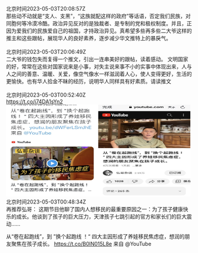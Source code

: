 北京时间2023-05-03T20:08:57Z<br>那些动不动就是“支人、支黑”，“这族就配这样的政府”等话语，否定我们民族，对同胞何等冷漠冷酷。政治异见反对的是独裁者、是专制的党和极权制度。并且，正因为爱我们的民族爱自己的祖国，才持政治异见。真希望多些再多些二大爷这样的推主和这些跟帖，展现华人的良好素养，逐步减少华文推特上的暴戾气。<br><br>北京时间2023-05-03T20:06:49Z<br>二大爷的钱包失而复得一个推文，引出一连串美好的跟帖，读着感动。
文明国家的好，常常在这些对国家说来是小事，对失主说来事不小的实事中体现出来，人与人之间的善意、温暖、关爱，像空气像水一样滋润着人心，使人变得更好，生活的更愉快。也有华人拾金不昧的经历，说明华人同样具有好素质。请读推文<br><br>北京时间2023-05-03T00:52:40Z<br>https://t.co/i74DA1sYn2<br><img src='/temp/2023/1653442393667170304_0.jpg' width='250' height='250'><img src='/temp/2023/1653442393667170304_1.jpg' width='250' height='250'><br>北京时间2023-05-03T00:48:34Z<br>再推荐弘哥：
这期节目他聊了国内人想移民的最重要原因之一：为了孩子健康快乐的成长。他谈到了孩子的巨大压力，天津孩子七跳引起的官方和家长们的巨大震动……

从“卷在起跑线”，到 ”换个起跑线 ！“ 四大主因形成了养娃移民焦虑症，想润的朋友聚焦在孩子成长。 https://t.co/B0lN015L8e 来自 @YouTube<br><br>